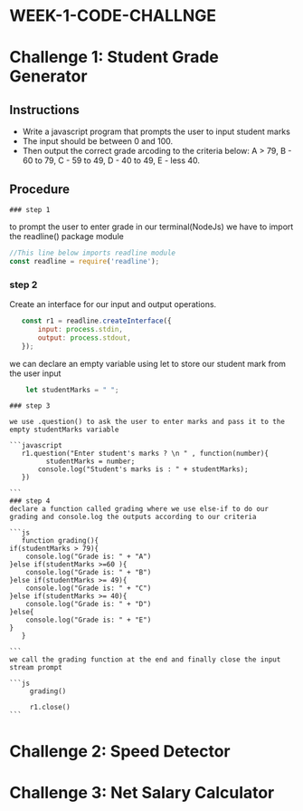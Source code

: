 # WEEK-1-CODE-CHALLNGE

# Challenge 1: Student Grade Generator

  ## Instructions
   
   * Write a javascript program that prompts the user to input student marks
   * The input should be between 0 and 100.
   * Then output the correct grade arcoding to the criteria below: 
        A > 79, B - 60 to 79, C -  59 to 49, D - 40 to 49, E - less 40.

  ## Procedure

    ### step 1
   to prompt the user to enter grade in our terminal(NodeJs) we have to import the readline() package module

   ```javascript
   //This line below imports readline module
   const readline = require('readline');
   ```
   ### step 2
   Create an interface for our input and output operations.

   ```javascript
      const r1 = readline.createInterface({
          input: process.stdin,
          output: process.stdout,
      });
   ```
   we can declare an empty variable using let to store our student mark from the user input

   ```javascript
       let studentMarks = " ";
   ```
    ### step 3
    
    we use .question() to ask the user to enter marks and pass it to the empty studentMarks variable

    ```javascript
       r1.question("Enter student's marks ? \n " , function(number){
             studentMarks = number;
           console.log("Student's marks is : " + studentMarks);
       })

    ```
    ### step 4
    declare a function called grading where we use else-if to do our grading and console.log the outputs according to our criteria

    ```js
       function grading(){
    if(studentMarks > 79){
        console.log("Grade is: " + "A")
    }else if(studentMarks >=60 ){
        console.log("Grade is: " + "B")
    }else if(studentMarks >= 49){
        console.log("Grade is: " + "C")
    }else if(studentMarks >= 40){
        console.log("Grade is: " + "D")
    }else{
        console.log("Grade is: " + "E")
    }
       }

    ```
    we call the grading function at the end and finally close the input stream prompt

    ```js
         grading()

         r1.close()
    ```



# Challenge 2: Speed Detector

# Challenge 3: Net Salary Calculator